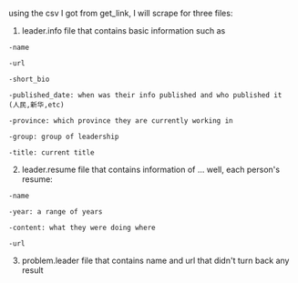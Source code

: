 using the csv I got from get_link, I will scrape for three files:
  1. leader.info file that contains basic information such as
    
    -name
    
    -url

    -short_bio
    
    -published_date: when was their info published and who published it (人民,新华,etc)
    
    -province: which province they are currently working in
    
    -group: group of leadership
    
    -title: current title
    
  2. leader.resume file that contains information of ... well, each person's resume:
  
    -name
    
    -year: a range of years
    
    -content: what they were doing where
    
    -url
    
  3. problem.leader file that contains name and url that didn't turn back any result
